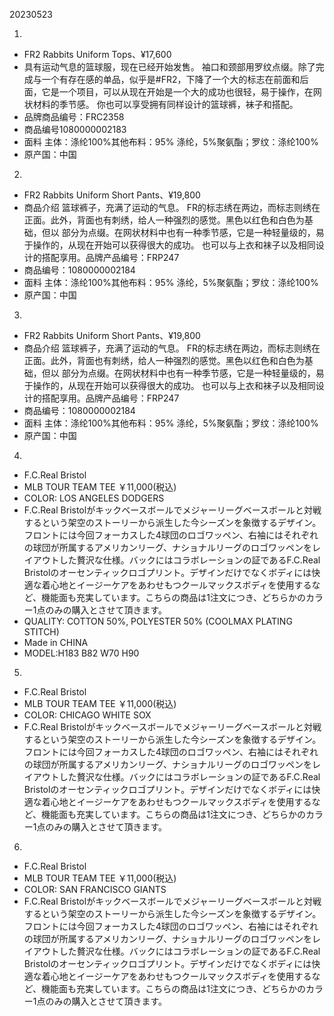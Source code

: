 20230523

1.
* FR2 Rabbits Uniform Tops、¥17,600
* 具有运动气息的篮球服，现在已经开始发售。 袖口和颈部用罗纹点缀。除了完成与一个有存在感的单品，似乎是#FR2，下降了一个大的标志在前面和后面，它是一个项目，可以从现在开始是一个大的成功也很轻，易于操作，在网状材料的季节感。 你也可以享受拥有同样设计的篮球裤，袜子和搭配。
* 品牌商品编号：FRC2358
* 商品编号1080000002183
* 面料 主体：涤纶100%其他布料：95% 涤纶，5%聚氨酯；罗纹：涤纶100%
* 原产国：中国

2.
* FR2 Rabbits Uniform Short Pants、¥19,800
* 商品介绍 篮球裤子，充满了运动的气息。 FR的标志绣在两边，而标志则绣在正面。此外，背面也有刺绣，给人一种强烈的感觉。黑色以红色和白色为基础，但以 部分为点缀。在网状材料中也有一种季节感，它是一种轻量级的，易于操作的，从现在开始可以获得很大的成功。 也可以与上衣和袜子以及相同设计的搭配享用。品牌产品编号：FRP247
* 商品编号：1080000002184
* 面料 主体：涤纶100%其他布料：95% 涤纶，5%聚氨酯；罗纹：涤纶100%
* 原产国：中国

3.
* FR2 Rabbits Uniform Short Pants、¥19,800
* 商品介绍 篮球裤子，充满了运动的气息。 FR的标志绣在两边，而标志则绣在正面。此外，背面也有刺绣，给人一种强烈的感觉。黑色以红色和白色为基础，但以 部分为点缀。在网状材料中也有一种季节感，它是一种轻量级的，易于操作的，从现在开始可以获得很大的成功。 也可以与上衣和袜子以及相同设计的搭配享用。品牌产品编号：FRP247
* 商品编号：1080000002184
* 面料 主体：涤纶100%其他布料：95% 涤纶，5%聚氨酯；罗纹：涤纶100%
* 原产国：中国

4.
* F.C.Real Bristol
* MLB TOUR TEAM TEE ￥11,000(税込)
* COLOR: LOS ANGELES DODGERS
* F.C.Real Bristolがキックベースボールでメジャーリーグベースボールと対戦するという架空のストーリーから派生した今シーズンを象徴するデザイン。フロントには今回フォーカスした4球団のロゴワッペン、右袖にはそれぞれの球団が所属するアメリカンリーグ、ナショナルリーグのロゴワッペンをレイアウトした贅沢な仕様。バックにはコラボレーションの証であるF.C.Real Bristolのオーセンティックロゴプリント。デザインだけでなくボディには快適な着心地とイージーケアをあわせもつクールマックスボディを使用するなど、機能面も充実しています。こちらの商品は1注文につき、どちらかのカラー1点のみの購入とさせて頂きます。
* QUALITY:	COTTON 50%, POLYESTER 50% (COOLMAX PLATING STITCH)
* Made in CHINA
* MODEL:H183 B82 W70 H90

5.
* F.C.Real Bristol
* MLB TOUR TEAM TEE ￥11,000(税込)
* COLOR: CHICAGO WHITE SOX
* F.C.Real Bristolがキックベースボールでメジャーリーグベースボールと対戦するという架空のストーリーから派生した今シーズンを象徴するデザイン。フロントには今回フォーカスした4球団のロゴワッペン、右袖にはそれぞれの球団が所属するアメリカンリーグ、ナショナルリーグのロゴワッペンをレイアウトした贅沢な仕様。バックにはコラボレーションの証であるF.C.Real Bristolのオーセンティックロゴプリント。デザインだけでなくボディには快適な着心地とイージーケアをあわせもつクールマックスボディを使用するなど、機能面も充実しています。こちらの商品は1注文につき、どちらかのカラー1点のみの購入とさせて頂きます。

6.
* F.C.Real Bristol
* MLB TOUR TEAM TEE ￥11,000(税込)
* COLOR: SAN FRANCISCO GIANTS
* F.C.Real Bristolがキックベースボールでメジャーリーグベースボールと対戦するという架空のストーリーから派生した今シーズンを象徴するデザイン。フロントには今回フォーカスした4球団のロゴワッペン、右袖にはそれぞれの球団が所属するアメリカンリーグ、ナショナルリーグのロゴワッペンをレイアウトした贅沢な仕様。バックにはコラボレーションの証であるF.C.Real Bristolのオーセンティックロゴプリント。デザインだけでなくボディには快適な着心地とイージーケアをあわせもつクールマックスボディを使用するなど、機能面も充実しています。こちらの商品は1注文につき、どちらかのカラー1点のみの購入とさせて頂きます。
